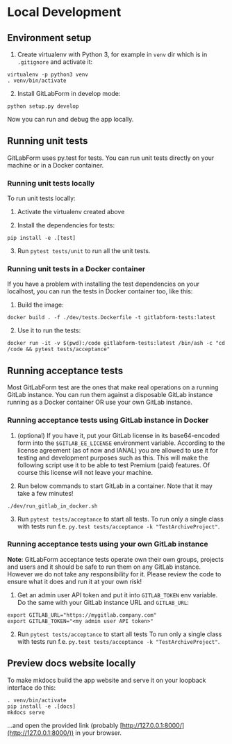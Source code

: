 # Local Development

## Environment setup

1. Create virtualenv with Python 3, for example in `venv` dir which is in `.gitignore` and activate it:
```
virtualenv -p python3 venv
. venv/bin/activate
```

2. Install GitLabForm in develop mode:
```
python setup.py develop
```

Now you can run and debug the app locally.

## Running unit tests

GitLabForm uses py.test for tests. You can run unit tests directly on your machine or in a Docker container.

### Running unit tests locally

To run unit tests locally:

1. Activate the virtualenv created above

2. Install the dependencies for tests:
```
pip install -e .[test]
```

3. Run `pytest tests/unit` to run all the unit tests.

### Running unit tests in a Docker container

If you have a problem with installing the test dependencies on your localhost, you can run the tests in Docker container
too, like this:

1. Build the image:
```
docker build . -f ./dev/tests.Dockerfile -t gitlabform-tests:latest
```
2. Use it to run the tests:
```
docker run -it -v $(pwd):/code gitlabform-tests:latest /bin/ash -c "cd /code && pytest tests/acceptance"
```

## Running acceptance tests

Most GitLabForm test are the ones that make real operations on a running GitLab instance. You can run them
against a disposable GitLab instance running as a Docker container OR use your own GitLab instance.

### Running acceptance tests using GitLab instance in Docker

1. (optional) If you have it, put your GitLab license in its base64-encoded form into the `$GITLAB_EE_LICENSE` environment variable. According to the license
agreement (as of now and IANAL) you are allowed to use it for testing and development purposes such as this. This will
make the following script use it to be able to test Premium (paid) features. Of course this license will not leave your
machine.

2. Run below commands to start GitLab in a container. Note that it may take a few minutes!

```
./dev/run_gitlab_in_docker.sh
```

3. Run `pytest tests/acceptance` to start all tests.
To run only a single class with tests run f.e. `py.test tests/acceptance -k "TestArchiveProject"`.

### Running acceptance tests using your own GitLab instance

**Note**: GitLabForm acceptance tests operate own their own groups, projects and users and it should be safe
to run them on any GitLab instance. However we do not take any responsibility for it. Please review 
the code to ensure what it does and run it at your own risk!

1. Get an admin user API token and put it into `GITLAB_TOKEN` env variable. Do the same with your GitLab instance URL
and `GITLAB_URL`:
```
export GITLAB_URL="https://mygitlab.company.com"
export GITLAB_TOKEN="<my admin user API token>"
```

2. Run `pytest tests/acceptance` to start all tests
To run only a single class with tests run f.e. `py.test tests/acceptance -k "TestArchiveProject"`.

## Preview docs website locally

To make mkdocs build the app website and serve it on your loopback interface do this:
```shell
. venv/bin/activate
pip install -e .[docs]
mkdocs serve
```
...and open the provided link (probably [http://127.0.0.1:8000/](http://127.0.0.1:8000/)) in your browser.